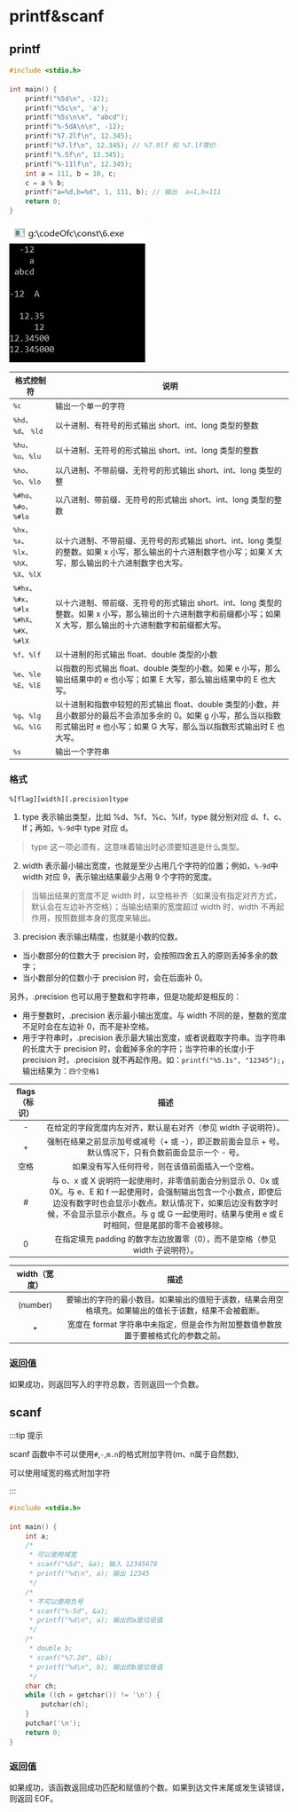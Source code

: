#  printf&scanf

## printf

```c
#include <stdio.h>

int main() {
    printf("%5d\n", -12);
    printf("%5c\n", 'a');
    printf("%5s\n\n", "abcd");
    printf("%-5dA\n\n", -12);
    printf("%7.2lf\n", 12.345);
    printf("%7.lf\n", 12.345); // %7.0lf 和 %7.lf等价
    printf("%.5f\n", 12.345);
    printf("%-11lf\n", 12.345);
    int a = 111, b = 10, c;
    c = a % b;
    printf("a=%d,b=%d", 1, 111, b); // 输出  a=1,b=111
    return 0;
}
```
![运行结果](/c/printf.png)

| 格式控制符                                      | 说明                                                         |
| ----------------------------------------------- | ------------------------------------------------------------ |
| `%c`                                            | 输出一个单一的字符                                           |
| `%hd`、`%d`、 `%ld`                             | 以十进制、有符号的形式输出 short、int、long 类型的整数       |
| `%hu`、`%u`、`%lu`                              | 以十进制、无符号的形式输出 short、int、long 类型的整数       |
| `%ho`、`%o`、`%lo`                              | 以八进制、不带前缀、无符号的形式输出 short、int、long 类型的整 |
| `%#ho`、`%#o`、`%#lo`                           | 以八进制、带前缀、无符号的形式输出 short、int、long 类型的整数 |
| `%hx`、`%x`、`%lx`、<br/>`%hX`、`%X`、`%lX`     | 以十六进制、不带前缀、无符号的形式输出 short、int、long 类型的整数。如果 x 小写，那么输出的十六进制数字也小写；如果 X 大写，那么输出的十六进制数字也大写。 |
| `%#hx`、`%#x`、`%#lx`<br/>`%#hX`、`%#X`、`%#lX` | 以十六进制、带前缀、无符号的形式输出 short、int、long 类型的整数。如果 x 小写，那么输出的十六进制数字和前缀都小写；如果 X 大写，那么输出的十六进制数字和前缀都大写。 |
| `%f`、`%lf`                                     | 以十进制的形式输出 float、double 类型的小数                  |
| `%e`、`%le`<br/>`%E`、`%lE`                     | 以指数的形式输出 float、double 类型的小数。如果 e 小写，那么输出结果中的 e 也小写；如果 E 大写，那么输出结果中的 E 也大写。 |
| `%g`、`%lg`<br/>`%G`、`%lG`                     | 以十进制和指数中较短的形式输出 float、double 类型的小数，并且小数部分的最后不会添加多余的 0。如果 g 小写，那么当以指数形式输出时 e 也小写；如果 G 大写，那么当以指数形式输出时 E 也大写。 |
| `%s`                                            | 输出一个字符串                                               |

### 格式

```
%[flag][width][.precision]type
```

1. type 表示输出类型，比如 %d、%f、%c、%lf，type 就分别对应 d、f、c、lf；再如，`%-9d`中 type 对应 d。

> type 这一项必须有，这意味着输出时必须要知道是什么类型。

2. width 表示最小输出宽度，也就是至少占用几个字符的位置；例如，`%-9d`中 width 对应 9，表示输出结果最少占用 9 个字符的宽度。

> 当输出结果的宽度不足 width 时，以空格补齐（如果没有指定对齐方式，默认会在左边补齐空格）；当输出结果的宽度超过 width 时，width 不再起作用，按照数据本身的宽度来输出。

3. precision 表示输出精度，也就是小数的位数。

- 当小数部分的位数大于 precision 时，会按照四舍五入的原则丢掉多余的数字；
- 当小数部分的位数小于 precision 时，会在后面补 0。


另外，.precision 也可以用于整数和字符串，但是功能却是相反的：

- 用于整数时，.precision 表示最小输出宽度。与 width 不同的是，整数的宽度不足时会在左边补 0，而不是补空格。
- 用于字符串时，.precision 表示最大输出宽度，或者说截取字符串。当字符串的长度大于 precision 时，会截掉多余的字符；当字符串的长度小于 precision 时，.precision 就不再起作用。如：`printf("%5.1s", "12345");`，输出结果为：`四个空格1`


|flags（标识）|	描述|
| :----: | :--------: |
|\- | 在给定的字段宽度内左对齐，默认是右对齐（参见 width 子说明符）。|
|\+ | 强制在结果之前显示加号或减号（+ 或 -），即正数前面会显示 + 号。默认情况下，只有负数前面会显示一个 - 号。|
|空格|	如果没有写入任何符号，则在该值前面插入一个空格。|
|\# |  与 o、x 或 X 说明符一起使用时，非零值前面会分别显示 0、0x 或 0X。与 e、E 和 f 一起使用时，会强制输出包含一个小数点，即使后边没有数字时也会显示小数点。默认情况下，如果后边没有数字时候，不会显示显示小数点。与 g 或 G 一起使用时，结果与使用 e 或 E 时相同，但是尾部的零不会被移除。|
|0|	在指定填充 padding 的数字左边放置零（0），而不是空格（参见 width 子说明符）。|

|width（宽度）|	描述|
| :----: | :--------: |
|(number)|	要输出的字符的最小数目。如果输出的值短于该数，结果会用空格填充。如果输出的值长于该数，结果不会被截断。|
|\*|	宽度在 format 字符串中未指定，但是会作为附加整数值参数放置于要被格式化的参数之前。|

### 返回值
如果成功，则返回写入的字符总数，否则返回一个负数。

## scanf

:::tip 提示

scanf 函数中不可以使用`#`,`-`,`m.n`的格式附加字符(m、n属于自然数),

可以使用域宽的格式附加字符

:::

```c
#include <stdio.h>

int main() {
    int a;
    /*
     * 可以使用域宽
     * scanf("%5d", &a); 输入 12345678
     * printf("%d\n", a); 输出 12345
     */
    /*
     * 不可以使用负号
     * scanf("%-5d", &a);
     * printf("%d\n", a); 输出的a是垃圾值
     */
    /*
     * double b;
     * scanf("%7.2d", &b); 
     * printf("%d\n", b); 输出的b是垃圾值
     */
    char ch;
    while ((ch = getchar()) != '\n') {
        putchar(ch);
    }
    putchar('\n');
    return 0;
}
```

### 返回值
如果成功，该函数返回成功匹配和赋值的个数。如果到达文件末尾或发生读错误，则返回 EOF。
